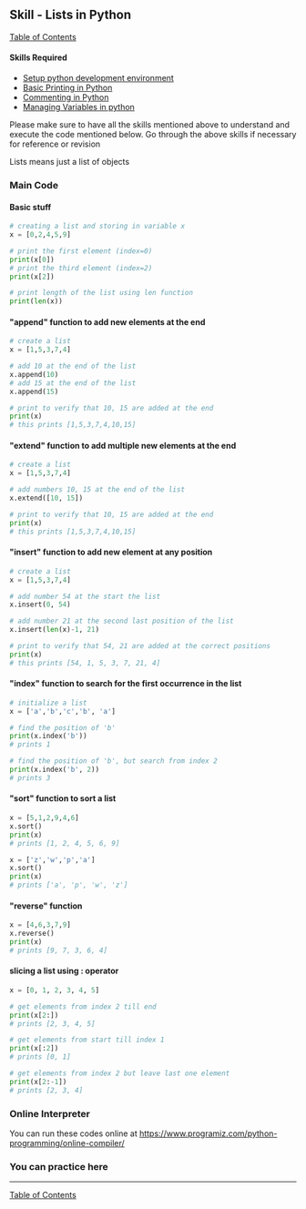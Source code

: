 ## Skill - Lists in Python
[Table of Contents](https://nagasudhir.blogspot.com/2020/04/taming-python-table-of-contents.html)

#### Skills Required
* [Setup python development environment](https://nagasudhir.blogspot.com/2020/04/setup-python-development-environment_14.html)
* [Basic Printing in Python](https://nagasudhir.blogspot.com/2020/04/basic-printing-in-python.html)
* [Commenting in Python](https://nagasudhir.blogspot.com/2020/04/comments-in-python.html)
* [Managing Variables in python](https://nagasudhir.blogspot.com/2020/04/managing-variables-in-python.html)

Please make sure to have all the skills mentioned above to understand and execute the code mentioned below. Go through the above skills if necessary for reference or revision

Lists means just a list of objects

### Main Code
#### Basic stuff
```python
# creating a list and storing in variable x
x = [0,2,4,5,9]

# print the first element (index=0)
print(x[0])
# print the third element (index=2)
print(x[2])

# print length of the list using len function
print(len(x))
```

#### "append" function to add new elements at the end
```python
# create a list
x = [1,5,3,7,4]

# add 10 at the end of the list
x.append(10)
# add 15 at the end of the list
x.append(15)

# print to verify that 10, 15 are added at the end
print(x)
# this prints [1,5,3,7,4,10,15]
```

#### "extend" function to add multiple new elements at the end
```python
# create a list
x = [1,5,3,7,4]

# add numbers 10, 15 at the end of the list
x.extend([10, 15])

# print to verify that 10, 15 are added at the end
print(x)
# this prints [1,5,3,7,4,10,15]
```

#### "insert" function to add new element at any position
```python
# create a list
x = [1,5,3,7,4]

# add number 54 at the start the list
x.insert(0, 54)

# add number 21 at the second last position of the list
x.insert(len(x)-1, 21)

# print to verify that 54, 21 are added at the correct positions
print(x)
# this prints [54, 1, 5, 3, 7, 21, 4]
```

#### "index" function to search for the first occurrence in the list
```python
# initialize a list
x = ['a','b','c','b', 'a']

# find the position of 'b'
print(x.index('b'))
# prints 1

# find the position of 'b', but search from index 2
print(x.index('b', 2))
# prints 3
```
#### "sort" function to sort a list
```python
x = [5,1,2,9,4,6]
x.sort()
print(x)
# prints [1, 2, 4, 5, 6, 9]

x = ['z','w','p','a']
x.sort()
print(x)
# prints ['a', 'p', 'w', 'z']
```

#### "reverse" function
```python
x = [4,6,3,7,9]
x.reverse()
print(x)
# prints [9, 7, 3, 6, 4]
```

#### slicing a list using : operator
```python
x = [0, 1, 2, 3, 4, 5]

# get elements from index 2 till end
print(x[2:])
# prints [2, 3, 4, 5]

# get elements from start till index 1
print(x[:2])
# prints [0, 1]

# get elements from index 2 but leave last one element
print(x[2:-1])
# prints [2, 3, 4]
```

### Online Interpreter
You can run these codes online at https://www.programiz.com/python-programming/online-compiler/

### You can practice here


<hr/>

[Table of Contents](https://nagasudhir.blogspot.com/2020/04/taming-python-table-of-contents.html)
<!--stackedit_data:
eyJwcm9wZXJ0aWVzIjoidGl0bGU6IExpc3RzIGluIFB5dGhvbl
xuYXV0aG9yOiBOYWdhc3VkaGlyIFB1bGxhXG50YWdzOiAnbGVh
cm5pbmcsIHB5dGhvbiwgdGFtaW5nX3B5dGhvbl9za2lsbCdcbm
NhdGVnb3JpZXM6IHRhbWluZ19weXRob25fc2tpbGxcbmRhdGU6
ICcyMDIwLTA1LTAxJ1xuIiwiaGlzdG9yeSI6WzE1MDUxMjczOD
ksMjA5MTY5Mjg1OSw2NTE2Njk1MDEsLTI5MTE2NDg0MywtMjA2
MDU3Mjc2MiwtMjAxNTc2NDA3MiwtNTcwNzEwOTc5LC0xNTc3NT
gyNzkwLC0xMTUzODY4OTY5XX0=
-->